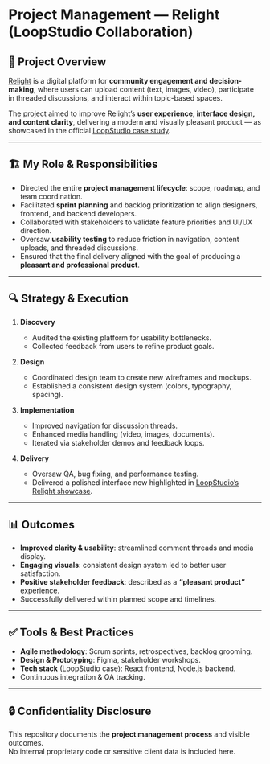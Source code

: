 # Project Management — Relight (LoopStudio Collaboration)

## 📌 Project Overview
[Relight](https://loopstudio.dev/relight/) is a digital platform for **community engagement and decision-making**, where users can upload content (text, images, video), participate in threaded discussions, and interact within topic-based spaces.  

The project aimed to improve Relight’s **user experience, interface design, and content clarity**, delivering a modern and visually pleasant product — as showcased in the official [LoopStudio case study](https://loopstudio.dev/relight/).

---

## 🏗 My Role & Responsibilities
- Directed the entire **project management lifecycle**: scope, roadmap, and team coordination.  
- Facilitated **sprint planning** and backlog prioritization to align designers, frontend, and backend developers.  
- Collaborated with stakeholders to validate feature priorities and UI/UX direction.  
- Oversaw **usability testing** to reduce friction in navigation, content uploads, and threaded discussions.  
- Ensured that the final delivery aligned with the goal of producing a **pleasant and professional product**.

---

## 🔍 Strategy & Execution
1. **Discovery**  
   - Audited the existing platform for usability bottlenecks.  
   - Collected feedback from users to refine product goals.

2. **Design**  
   - Coordinated design team to create new wireframes and mockups.  
   - Established a consistent design system (colors, typography, spacing).

3. **Implementation**  
   - Improved navigation for discussion threads.  
   - Enhanced media handling (video, images, documents).  
   - Iterated via stakeholder demos and feedback loops.

4. **Delivery**  
   - Oversaw QA, bug fixing, and performance testing.  
   - Delivered a polished interface now highlighted in [LoopStudio’s Relight showcase](https://loopstudio.dev/relight/).

---

## 📊 Outcomes
- **Improved clarity & usability**: streamlined comment threads and media display.  
- **Engaging visuals**: consistent design system led to better user satisfaction.  
- **Positive stakeholder feedback**: described as a **“pleasant product”** experience.  
- Successfully delivered within planned scope and timelines.

---

## ✅ Tools & Best Practices
- **Agile methodology**: Scrum sprints, retrospectives, backlog grooming.  
- **Design & Prototyping**: Figma, stakeholder workshops.  
- **Tech stack** (LoopStudio case): React frontend, Node.js backend.  
- Continuous integration & QA tracking.

---

## 🔒 Confidentiality Disclosure
This repository documents the **project management process** and visible outcomes.  
No internal proprietary code or sensitive client data is included here.

